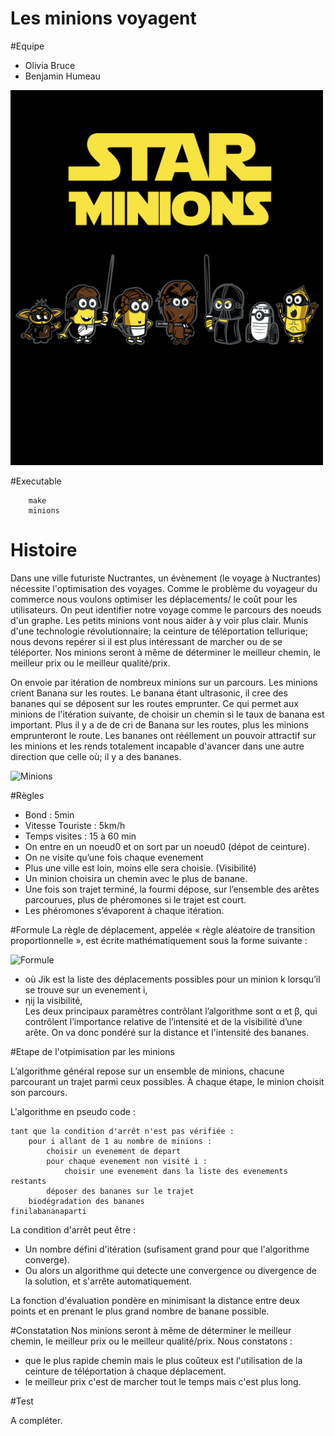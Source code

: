 Les minions voyagent
==

#Equipe
- Olivia Bruce
- Benjamin Humeau

![Star Minion](https://raw.githubusercontent.com/benhu/freezing-robot-minions/master/assets/star_minion.jpg "Star Minion")

#Executable
```
	make
	minions
```

# Histoire
Dans une ville futuriste Nuctrantes, un évènement (le voyage à Nuctrantes) nécessite l'optimisation des voyages. 
Comme le problème du voyageur du commerce nous voulons optimiser les déplacements/ le coût pour les utilisateurs. 
On peut identifier notre voyage comme le parcours des noeuds d'un graphe. Les petits minions vont nous aider à y voir plus clair. Munis d'une technologie révolutionnaire; la ceinture de téléportation tellurique; nous devons repérer si il est plus intéressant de marcher ou de se téléporter.
Nos minions seront à même de déterminer le meilleur chemin, le meilleur prix ou le meilleur qualité/prix.

On envoie par itération de nombreux minions sur un parcours.
Les minions crient Banana sur les routes. Le banana étant ultrasonic, il cree des bananes qui se déposent sur les routes emprunter. Ce qui permet aux minions de l'itération suivante, de choisir un chemin si le taux de banana est important. Plus il y a de de cri de Banana sur les routes, plus les minions emprunteront le route.
Les bananes ont rééllement un pouvoir attractif sur les minions et les rends totalement incapable d'avancer dans une autre direction que celle où; il y a des bananes.

![Minions](http://media.giphy.com/media/mikVwhc0ntV0k/giphy.gif  "Minions")

#Règles
- Bond : 5min
- Vitesse Touriste : 5km/h
- Temps visites : 15 à 60 min
- On entre en un noeud0 et on sort par un noeud0 (dépot de ceinture).
- On ne visite qu’une fois chaque evenement 
- Plus une ville est loin, moins elle sera choisie. (Visibilité)
- Un minion choisira un chemin avec le plus de banane.
- Une fois son trajet terminé, la fourmi dépose, sur l’ensemble des arêtes parcourues, plus de phéromones si le trajet est court.
- Les phéromones s’évaporent à chaque itération.



#Formule
La règle de déplacement, appelée « règle aléatoire de transition proportionnelle », est écrite mathématiquement sous la forme suivante :

![Formule](http://upload.wikimedia.org/math/0/7/c/07c690df6ac123d810621855ae3e01b2.png "YOLO")

- où Jik est la liste des déplacements possibles pour un minion k lorsqu’il se trouve sur un evenement i, 
- ηij la visibilité,  
Les deux principaux paramètres contrôlant l’algorithme sont α et β, qui contrôlent l’importance relative de l’intensité et de la visibilité d’une arête.
On va donc pondéré sur la distance et l'intensité des bananes.

#Etape de l'otpimisation par les minions

L’algorithme général repose sur un ensemble de minions, chacune parcourant un trajet parmi ceux possibles. À chaque étape, le minion choisit son parcours.


L'algorithme en pseudo code :
```
tant que la condition d'arrêt n'est pas vérifiée :
	pour i allant de 1 au nombre de minions :
		choisir un evenement de depart 
		pour chaque evenement non visité i :
			choisir une evenement dans la liste des evenements restants
		déposer des bananes sur le trajet
	biodégradation des bananes
finilabananaparti
```
La condition d'arrêt peut être :
- Un nombre défini d'itération (sufisament grand pour que l'algorithme converge).
- Ou alors un algorithme qui detecte une convergence ou divergence de la solution, et s'arrête automatiquement.

La fonction d'évaluation pondère en minimisant la distance entre deux points et en prenant le plus grand nombre de banane possible.

#Constatation
Nos minions seront à même de déterminer le meilleur chemin, le meilleur prix ou le meilleur qualité/prix.
Nous constatons :
- que le plus rapide chemin mais le plus coûteux est l'utilisation de la ceinture de téléportation à chaque déplacement.
- le meilleur prix c'est de marcher tout le temps mais c'est plus long. 

#Test

A compléter.
